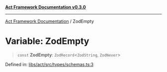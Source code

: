 [**Act Framework Documentation v0.3.0**](../README.md)

***

[Act Framework Documentation](../globals.md) / ZodEmpty

# Variable: ZodEmpty

> `const` **ZodEmpty**: `ZodRecord`\<`ZodString`, `ZodNever`\>

Defined in: [libs/act/src/types/schemas.ts:3](https://github.com/Rotorsoft/act-root/blob/b40f67575d048d860d7c67a52d36c927803922d7/libs/act/src/types/schemas.ts#L3)
